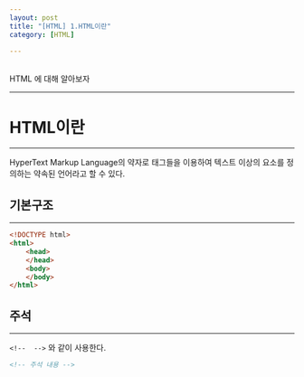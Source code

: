 ```yaml
---
layout: post
title: "[HTML] 1.HTML이란"
category: [HTML]

---
```

<br>
HTML 에 대해 알아보자
<!-- more -->
<hr>

# HTML이란
---
HyperText Markup Language의 약자로 태그들을 이용하여 텍스트 이상의 요소를 정의하는 약속된 언어라고 할 수 있다.

## 기본구조
---

```html
<!DOCTYPE html>
<html>
    <head>
    </head>
    <body>
    </body>
</html>
```

## 주석
---
`<!--  -->` 와 같이 사용한다.
```html
<!-- 주석 내용 -->
```